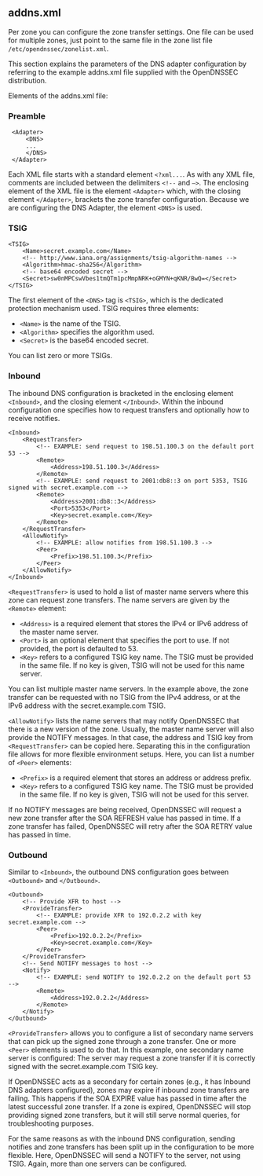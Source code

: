 ## addns.xml

Per zone you can configure the zone transfer settings. One file can be used for multiple zones, just point to the same file in the zone list file `/etc/opendnssec/zonelist.xml`.

This section explains the parameters of the DNS adapter configuration by referring to the example addns.xml file supplied with the OpenDNSSEC distribution. 

Elements of the addns.xml file:

### Preamble

     <Adapter>
         <DNS>
         ...
         </DNS>
     </Adapter>

Each XML file starts with a standard element `<?xml...`. As with any XML file, comments are included between the delimiters `<!--` and `–>`. The enclosing element of the XML file is the element `<Adapter>` which, with the closing element `</Adapter>`, brackets the zone transfer configuration. Because we are configuring the DNS Adapter, the element `<DNS>` is used.

### TSIG

    <TSIG>
        <Name>secret.example.com</Name>
        <!-- http://www.iana.org/assignments/tsig-algorithm-names -->
        <Algorithm>hmac-sha256</Algorithm>
        <!-- base64 encoded secret -->
        <Secret>sw0nMPCswVbes1tmQTm1pcMmpNRK+oGMYN+qKNR/BwQ=</Secret>
    </TSIG>

The first element of the `<DNS>` tag is `<TSIG>`, which is the dedicated protection mechanism used. TSIG requires three elements:

- ``<Name>`` is the name of the TSIG.
- ``<Algorithm>`` specifies the algorithm used.
- ``<Secret>`` is the base64 encoded secret.

You can list zero or more TSIGs.

### Inbound

The inbound DNS configuration is bracketed in the enclosing element `<Inbound>`, and the closing element `</Inbound>`.  Within the inbound configuration one specifies how to request transfers and optionally how to receive notifies.

    <Inbound>
        <RequestTransfer>
            <!-- EXAMPLE: send request to 198.51.100.3 on the default port 53 -->
            <Remote>
                <Address>198.51.100.3</Address>
            </Remote>
            <!-- EXAMPLE: send request to 2001:db8::3 on port 5353, TSIG signed with secret.example.com -->
            <Remote>
                <Address>2001:db8::3</Address>
                <Port>5353</Port>
                <Key>secret.example.com</Key>
            </Remote>
        </RequestTransfer>
        <AllowNotify>
            <!-- EXAMPLE: allow notifies from 198.51.100.3 -->
            <Peer>
                <Prefix>198.51.100.3</Prefix>
            </Peer>
        </AllowNotify>
    </Inbound>

``<RequestTransfer>`` is used to hold a list of master name servers where this zone can request zone transfers. The name servers are given by the `<Remote>` element:

- ``<Address>`` is a required element that stores the IPv4 or IPv6 address of the master name server.
- ``<Port>`` is an optional element that specifies the port to use. If not provided, the port is defaulted to 53.
- ``<Key>`` refers to a configured TSIG key name. The TSIG must be provided in the same file. If no key is given, TSIG will not be used for this name server.

You can list multiple master name servers. In the example above, the zone transfer can be requested with no TSIG from the IPv4 address, or at the IPv6 address with the secret.example.com TSIG.

``<AllowNotify>`` lists the name servers that may notify OpenDNSSEC that there is a new version of the zone. Usually, the master name server will also provide the NOTIFY messages. In that case, the address and TSIG key from `<RequestTransfer>` can be copied here. Separating this in the configuration file allows for more flexible environment setups. Here, you can list a number of `<Peer>` elements:

- ``<Prefix>`` is a required element that stores an address or address prefix.
- ``<Key>`` refers to a configured TSIG key name. The TSIG must be provided in the same file. If no key is given, TSIG will not be used for this server.

If no NOTIFY messages are being received, OpenDNSSEC will request a new zone transfer after the SOA REFRESH value has passed in time. If a zone transfer has failed, OpenDNSSEC will retry after the SOA RETRY value has passed in time.

### Outbound

Similar to `<Inbound>`, the outbound DNS configuration goes between `<Outbound>` and `</Outbound>`.

    <Outbound>
        <!-- Provide XFR to host -->
        <ProvideTransfer>
            <!-- EXAMPLE: provide XFR to 192.0.2.2 with key secret.example.com -->
            <Peer>
                <Prefix>192.0.2.2</Prefix>
                <Key>secret.example.com</Key>
            </Peer>
        </ProvideTransfer>
        <!-- Send NOTIFY messages to host -->
        <Notify>
            <!-- EXAMPLE: send NOTIFY to 192.0.2.2 on the default port 53 -->
            <Remote>
                <Address>192.0.2.2</Address>
            </Remote>
        </Notify>
    </Outbound>

`<ProvideTransfer>` allows you to configure a list of secondary name servers that can pick up the signed zone through a zone transfer. One or more `<Peer>` elements is used to do that. In this example, one secondary name server is configured: The server may request a zone transfer if it is correctly signed with the secret.example.com TSIG key.

If OpenDNSSEC acts as a secondary for certain zones (e.g., it has Inbound DNS adapters configured), zones may expire if inbound zone transfers are failing. This happens if the SOA EXPIRE value has passed in time after the latest successful zone transfer. If a zone is expired, OpenDNSSEC will stop providing signed zone transfers, but it will still serve normal queries, for troubleshooting purposes.

For the same reasons as with the inbound DNS configuration, sending notifies and zone transfers has been split up in the configuration to be more flexible. Here, OpenDNSSEC will send a NOTIFY to the server, not using TSIG. Again, more than one servers can be configured.
